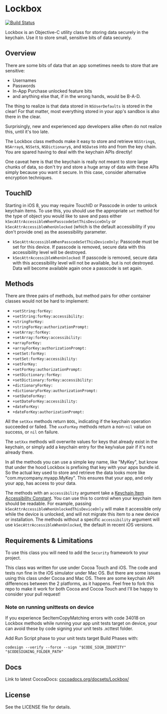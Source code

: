 # Lockbox

[![Build Status](https://travis-ci.org/granoff/Lockbox.png)](https://travis-ci.org/granoff/Lockbox)

Lockbox is an Objective-C utility class for storing data securely in the keychain. Use it to store small, sensitive bits of data securely.

## Overview

There are some bits of data that an app sometimes needs to store that are sensitive:

+ Usernames
+ Passwords
+ In-App Purchase unlocked feature bits
+ and anything else that, if in the wrong hands, would be B-A-D.

The thing to realize is that data stored in `NSUserDefaults` is stored in the clear! For that matter, most everything stored in your app's sandbox is also there in the clear.

Surprisingly, new and experienced app developers alike often do not realize this, until it's too late.

The Lockbox class methods make it easy to store and retrieve `NSString`s, `NSArray`s, `NSSet`s, `NSDictionary`s, and `NSDate`s into and from the key chain. You are spared having to deal with the keychain APIs directly!

One caveat here is that the keychain is really not meant to store large chunks of data, so don't try and store a huge array of data with these APIs simply because you want it secure. In this case, consider alternative encryption techniques.

## TouchID

Starting in iOS 8, you may require TouchID or Passcode in order to unlock keychain items. To use this, you should use the appropriate `set` method for the type of object you would like to save and pass either  `kSecAttrAccessibleWhenPasscodeSetThisDeviceOnly` or `kSecAttrAccessibleWhenUnlocked` (which is the default accessibility if you don't provide one) as the assessibility parameter.

+ `kSecAttrAccessibleWhenPasscodeSetThisDeviceOnly`: Passcode must be set for this device. If passcode is removed, secure data with this accessibility level will be destroyed.
+ `kSecAttrAccessibleWhenUnlocked`: If passcode is removed, secure data with this accessibility level will not be available, but is not destroyed. Data will become available again once a passcode is set again.

## Methods

There are three pairs of methods, but method pairs for other container classes would not be hard to implement:

+ `+setString:forKey:`
+ `+setString:forKey:accessibility:`
+ `+stringForKey:`
+ `+stringForKey:authorizationPrompt:`
+ `+setArray:forKey:`
+ `+setArray:forKey:accessibility:`
+ `+arrayForKey:`
+ `+arrayForKey:authorizationPrompt:`
+ `+setSet:forKey:`
+ `+setSet:forKey:accessibility:`
+ `+setForKey:`
+ `+setForKey:authorizationPrompt:`
+ `+setDictionary:forKey:`
+ `+setDictionary:forKey:accessibility:`
+ `+dictionaryForKey:`
+ `+dictionaryForKey:authorizationPrompt:`
+ `+setDateForKey:`
+ `+setDateForKey:accessibility:`
+ `+dateForKey:`
+ `+dateForKey:authorizationPrompt:`

All the `setXxx` methods return `BOOL`, indicating if the keychain operation succeeded or failed. The `xxxForKey` methods return a non-`nil` value on success, or `nil` on failure.

The `setXxx` methods will overwrite values for keys that already exist in the keychain, or simply add a keychain entry for the key/value pair if it's not already there.

In all the methods you can use a simple key name, like "MyKey", but know that under the hood Lockbox is prefixing that key with your apps bundle id. So the actual key used to store and retrieve the data looks more like "com.mycompany.myapp.MyKey". This ensures that your app, and only your app, has access to your data.

The methods with an `accessibility` argument take a [Keychain Item
Accessibility
Constant](http://developer.apple.com/library/ios/#DOCUMENTATION/Security/Reference/keychainservices/Reference/reference.html#//apple_ref/doc/uid/TP30000898-CH4g-SW318). You
can use this to control when your keychain item should be readable. For
example, passing `kSecAttrAccessibleWhenUnlockedThisDeviceOnly` will make
it accessible only while the device is unlocked, and will not migrate this
item to a new device or installation. The methods without a specific
`accessibility` argument will use `kSecAttrAccessibleWhenUnlocked`, the default in recent iOS versions.

## Requirements & Limitations

To use this class you will need to add the `Security` framework to your project.

This class was written for use under Cocoa Touch and iOS. The code and tests run fine in the iOS simulator under Mac OS. But there are some issues using this class under Cocoa and Mac OS. There are some keychain API differences between the 2 platforms, as it happens. Feel free to fork this repo to make it work for both Cocoa and Cocoa Touch and I'll be happy to consider your pull request!

### Note on running unittests on device
If you experience SecItemCopyMatching errors with code 34018 on Lockbox methods while running your app unit tests target on device, your can avoid these by code signing your unit tests .xcttest folder. 

Add Run Script phase to your unit tests target Build Phases with:

`codesign --verify --force --sign "$CODE_SIGN_IDENTITY" "$CODESIGNING_FOLDER_PATH"`


## Docs
Link to latest CocoaDocs: [cocoadocs.org/docsets/Lockbox/](http://cocoadocs.org/docsets/Lockbox/)  

## License

See the LICENSE file for details.
